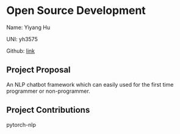 # Open Source Development

 Name: Yiyang Hu

 UNI: yh3575

 Github: [link](https://github.com/KoroIsCoding)

## Project Proposal

 An NLP chatbot framework which can easily used for the first time
 programmer or non-programmer.

## Project Contributions

 pytorch-nlp
